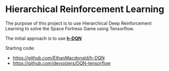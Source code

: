 # Hierarchical Reinforcement Learning
The purpose of this project is to use Hierarchical Deep Reinforcement Learning to solve the Space Fortress Game using Tensorflow.

The initial approach is to use [**h-DQN**](https://arxiv.org/abs/1604.06057)

Starting code:
 - https://github.com/EthanMacdonald/h-DQN
 - https://github.com/devsisters/DQN-tensorflow
